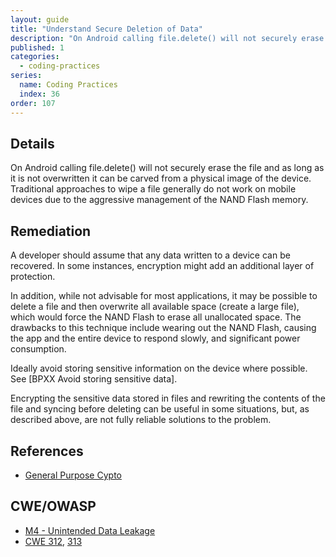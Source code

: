 ```yaml
---
layout: guide
title: "Understand Secure Deletion of Data"
description: "On Android calling file.delete() will not securely erase the file and as long as it is not overwritten it can be carved from a physical image of the device."
published: 1
categories:
  - coding-practices
series:
  name: Coding Practices
  index: 36
order: 107
--- 
```


## Details 

On Android calling file.delete() will not securely erase the file and as long as it is not overwritten it can be carved from a physical image of the device. Traditional approaches to wipe a file generally do not work on mobile devices due to the aggressive management of the NAND Flash memory.

## Remediation

A developer should assume that any data written to a device can be recovered. In some instances, encryption might add an additional layer of protection.

In addition, while not advisable for most applications, it may be possible to delete a file and then overwrite all available space (create a large file), which would force the NAND Flash to erase all unallocated space. The drawbacks to this technique include wearing out the NAND Flash, causing the app and the entire device to respond slowly, and significant power consumption.

Ideally avoid storing sensitive information on the device where possible. See [BPXX Avoid storing sensitive data].

Encrypting the sensitive data stored in files and rewriting the contents of the file and syncing before deleting can be useful in some situations, but, as described above, are not fully reliable solutions to the problem.

## References 

 * [General Purpose Cypto](https://developer.apple.com/library/mac/documentation/security/conceptual/cryptoservices/GeneralPurposeCrypto/GeneralPurposeCrypto.html)
 
## CWE/OWASP

 * [M4 - Unintended Data Leakage](https://www.owasp.org/index.php/Mobile_Top_10_2014-M4)
 * [CWE 312](http://cwe.mitre.org/data/definitions/312.html), [313](http://cwe.mitre.org/data/definitions/313.html)
